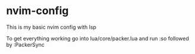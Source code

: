 # nvim-config
This is my basic nvim config with lsp

To get everything working go into lua/core/packer.lua and run :so followed by :PackerSync
